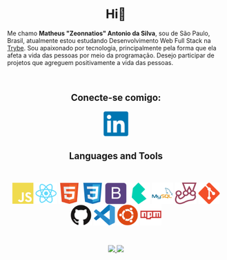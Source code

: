 <h1 align="center">Hi👋</h1>
Me chamo <b>Matheus "Zeonnatios" Antonio da Silva</b>, sou de São Paulo, Brasil, atualmente estou estudando Desenvolvimento Web Full Stack na <a href="https://www.betrybe.com/" target="_blank">Trybe</a>.
Sou apaixonado por tecnologia, principalmente pela forma que ela afeta a vida das pessoas por meio da programação. Desejo participar de projetos que agreguem positivamente a vida das pessoas.

&nbsp;
&nbsp;

<h2 align="center">Conecte-se comigo:</h2>
<div align="center">
<a href="https://www.linkedin.com/in/matheusantonio99/" target="_blank"> <img src="https://raw.githubusercontent.com/devicons/devicon/00f02ef57fb7601fd1ddcc2fe6fe670fef3ae3e4/icons/linkedin/linkedin-original.svg" alt="linkedin-icon" width="60" height="60"/> </a>
 </div>

<h2 align="center">Languages and Tools</h2>

&nbsp;
<div align="center">
<img align="center" alt="JS-ICON" height="50" width="50" src="https://raw.githubusercontent.com/devicons/devicon/master/icons/javascript/javascript-plain.svg">
<img align="center" alt="React-ICON" height="50" width="50" src="https://raw.githubusercontent.com/devicons/devicon/master/icons/react/react-original.svg">
<img align="center" alt="HTML-ICON" height="50" width="50" src="https://raw.githubusercontent.com/devicons/devicon/master/icons/html5/html5-original.svg">
<img align="center" alt="CSS-ICON" height="50" width="50" src="https://raw.githubusercontent.com/devicons/devicon/master/icons/css3/css3-original.svg">
<img align="center" alt="Bootstrap-ICON" height="50" width="50" src="https://raw.githubusercontent.com/devicons/devicon/master/icons/bootstrap/bootstrap-plain.svg">
<img align="center" alt="Bulma-ICON" height="50" width="50" src="https://raw.githubusercontent.com/devicons/devicon/master/icons/bulma/bulma-plain.svg">
<img align="center" alt="MySQL ICON" height="50" width="50" src="https://raw.githubusercontent.com/devicons/devicon/00f02ef57fb7601fd1ddcc2fe6fe670fef3ae3e4/icons/mysql/mysql-original-wordmark.svg">
<img align="center" alt="Jest-ICON" height="50" width="50" src="https://raw.githubusercontent.com/devicons/devicon/master/icons/jest/jest-plain.svg">
<img align="center" alt="Git-ICON" height="50" width="50" src="https://raw.githubusercontent.com/devicons/devicon/master/icons/git/git-original.svg">
<img align="center" alt="Github-ICON" height="50" width="50" src="https://raw.githubusercontent.com/devicons/devicon/master/icons/github/github-original.svg">
<img align="center" alt="VSCode-ICON" height="50" width="50" src="https://raw.githubusercontent.com/devicons/devicon/master/icons/vscode/vscode-original.svg">
<img align="center" alt="Ubuntu-ICON" height="50" width="50" src="https://raw.githubusercontent.com/devicons/devicon/master/icons/ubuntu/ubuntu-plain.svg">
<img align="center" alt="NPM-ICON" height="50" width="50" src="https://raw.githubusercontent.com/devicons/devicon/00f02ef57fb7601fd1ddcc2fe6fe670fef3ae3e4/icons/npm/npm-original-wordmark.svg">
</div>

&nbsp;
&nbsp;
&nbsp;

 <div align="center">
  <a href="https://github.com/Zeonnatios">
  <img height="180rem" src="https://github-readme-stats.vercel.app/api?username=zeonnatios&show_icons=true&theme=tokyonight&include_all_commits=true&count_private=true"/>
  <img height="180rem" src="https://github-readme-stats.vercel.app/api/top-langs/?username=zeonnatios&layout=compact&langs_count=7&theme=tokyonight"/>
</div>

